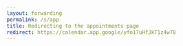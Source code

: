 ```yaml
---
layout: forwarding
permalink: /s/app
title: Redirecting to the appointments page
redirect: https://calendar.app.google/yfo17uHfJkT1z4w78
---
```

